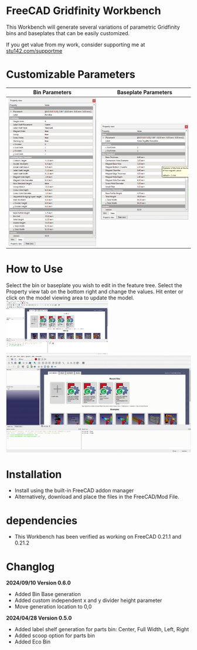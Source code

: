 # FreeCAD Gridfinity Workbench
This Workbench will generate several variations of parametric Gridfinity bins and baseplates that can be easily customized. 

If you get value from my work, consider supporting me at [stu142.com/supportme](https://stu142.com/supportme)

# Customizable Parameters
| Bin Parameters | Baseplate Parameters|
|-----|-------|
|![bin parameters](/Assets/Images/property_view/bin_properties.png)|![bin parameters](/Assets/Images/property_view/baseplate_properties.png)|

# How to Use
Select the bin or baseplate you wish to edit in the feature tree.
Select the Property view tab on the bottom right and change the values. Hit enter or click on the model viewing area to update the model. 
![tree_view](/Assets/Videos/blank_bin_demo.gif)
![tree_view](/Assets/Videos/storage_bin_demo.gif)





# Installation
- Install using the built-in FreeCAD addon manager 
- Alternatively, download and place the files in the FreeCAD/Mod File. 

# dependencies
- This Workbench has been verified as working on FreeCAD 0.21.1 and 0.21.2

# Changlog
**2024/09/10 Version 0.6.0**
- Added Bin Base generation
- Added custom independent x and y divider height parameter
- Move generation location to 0,0

**2024/04/28 Version 0.5.0**
- Added label shelf generation for parts bin: Center, Full Width, Left, Right 
- Added scoop option for parts bin 
- Added Eco Bin 




